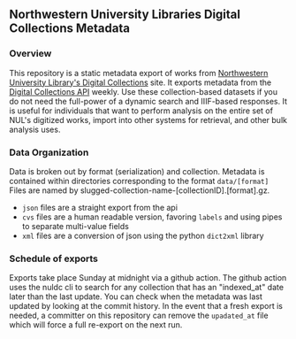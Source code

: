 ## Northwestern University Libraries Digital Collections Metadata

### Overview

This repository is a static metadata export of works from [Northwestern University Library's Digital Collections](https://dc.library.northwestern.edu) site. It exports metadata from the [Digital Collections API](https://api.dc.library.northwestern.edu) weekly. Use these collection-based datasets if you do not need the full-power of a dynamic search and IIIF-based responses. It is useful for individuals that want to perform analysis on the entire set of NUL's digitized works, import into other systems for retrieval, and other bulk analysis uses.

### Data Organization

Data is broken out by format (serialization) and collection. Metadata is contained within directories corresponding to the format `data/[format]` Files are named by slugged-collection-name-[collectionID].[format].gz. 

- `json` files are a straight export from the api
- `cvs` files are a human readable version, favoring `labels` and using pipes to separate multi-value fields
- `xml` files are a conversion of json using the python `dict2xml` library

### Schedule of exports

Exports take place Sunday at midnight via a github action. The github action uses the nuldc cli to search for any collection that has an "indexed\_at" date later than the last update. You can check when the metadata was last updated by looking at the commit history. In the event that a fresh export is needed, a committer on this repository can remove the `upadated_at` file which will force a full re-export on the next run.   




